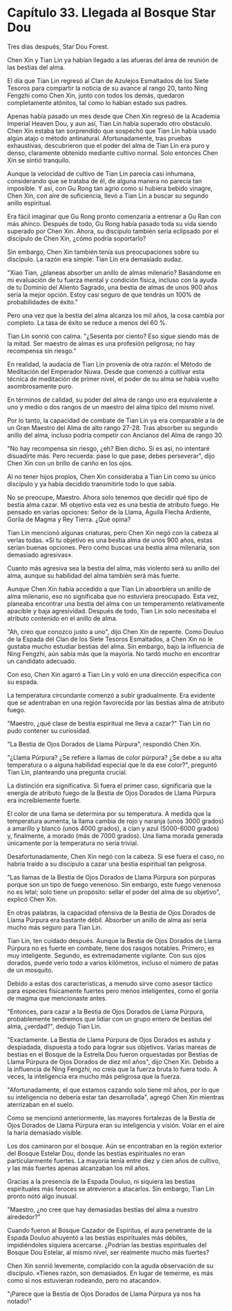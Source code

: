 
# Capítulo 33. Llegada al Bosque Star Dou


Tres días después, Star Dou Forest.

Chen Xin y Tian Lin ya habían llegado a las afueras del área de reunión de las bestias del alma.

El día que Tian Lin regresó al Clan de Azulejos Esmaltados de los Siete Tesoros para compartir la noticia de su avance al rango 20, tanto Ning Fengzhi como Chen Xin, junto con todos los demás, quedaron completamente atónitos, tal como lo habían estado sus padres.

Apenas había pasado un mes desde que Chen Xin regresó de la Academia Imperial Heaven Dou, y aun así, Tian Lin había superado otro obstáculo. Chen Xin estaba tan sorprendido que sospechó que Tian Lin había usado algún atajo o método antinatural. Afortunadamente, tras pruebas exhaustivas, descubrieron que el poder del alma de Tian Lin era puro y denso, claramente obtenido mediante cultivo normal. Solo entonces Chen Xin se sintió tranquilo.

Aunque la velocidad de cultivo de Tian Lin parecía casi inhumana, considerando que se trataba de él, de alguna manera no parecía tan imposible. Y así, con Gu Rong tan agrio como si hubiera bebido vinagre, Chen Xin, con aire de suficiencia, llevó a Tian Lin a buscar su segundo anillo espiritual.

Era fácil imaginar que Gu Rong pronto comenzaría a entrenar a Gu Ran con más ahínco. Después de todo, Gu Rong había pasado toda su vida siendo superado por Chen Xin. Ahora, su discípulo también sería eclipsado por el discípulo de Chen Xin, ¿cómo podría soportarlo?

Sin embargo, Chen Xin también tenía sus preocupaciones sobre su discípulo. La razón era simple: Tian Lin era demasiado audaz.

"Xiao Tian, ¿planeas absorber un anillo de almas milenario? Basándome en mi evaluación de tu fuerza mental y condición física, incluso con la ayuda de tu Dominio del Aliento Sagrado, una bestia de almas de unos 900 años sería la mejor opción. Estoy casi seguro de que tendrás un 100% de probabilidades de éxito."

Pero una vez que la bestia del alma alcanza los mil años, la cosa cambia por completo. La tasa de éxito se reduce a menos del 60 %.

Tian Lin sonrió con calma. "¿Sesenta por ciento? Eso sigue siendo más de la mitad. Ser maestro de almas es una profesión peligrosa; no hay recompensa sin riesgo."

En realidad, la audacia de Tian Lin provenía de otra razón: el Método de Meditación del Emperador Nuwa. Desde que comenzó a cultivar esta técnica de meditación de primer nivel, el poder de su alma se había vuelto asombrosamente puro.

En términos de calidad, su poder del alma de rango uno era equivalente a uno y medio o dos rangos de un maestro del alma típico del mismo nivel.

Por lo tanto, la capacidad de combate de Tian Lin ya era comparable a la de un Gran Maestro del Alma de alto rango 27-28. Tras absorber su segundo anillo del alma, incluso podría competir con Ancianos del Alma de rango 30.

"No hay recompensa sin riesgo, ¿eh? Bien dicho. Si es así, no intentaré disuadirte más. Pero recuerda: pase lo que pase, debes perseverar", dijo Chen Xin con un brillo de cariño en los ojos.

Al no tener hijos propios, Chen Xin consideraba a Tian Lin como su único discípulo y ya había decidido transmitirle todo lo que sabía.

No se preocupe, Maestro. Ahora solo tenemos que decidir qué tipo de bestia alma cazar. Mi objetivo esta vez es una bestia de atributo fuego. He pensado en varias opciones: Señor de la Llama, Águila Flecha Ardiente, Gorila de Magma y Rey Tierra. ¿Qué opina?

Tian Lin mencionó algunas criaturas, pero Chen Xin negó con la cabeza al verlas todas. «Si tu objetivo es una bestia alma de unos 900 años, estas serían buenas opciones. Pero como buscas una bestia alma milenaria, son demasiado agresivas».

Cuanto más agresiva sea la bestia del alma, más violento será su anillo del alma, aunque su habilidad del alma también será más fuerte.

Aunque Chen Xin había accedido a que Tian Lin absorbiera un anillo de alma milenario, eso no significaba que no estuviera preocupado. Esta vez, planeaba encontrar una bestia del alma con un temperamento relativamente apacible y baja agresividad. Después de todo, Tian Lin solo necesitaba el atributo contenido en el anillo de alma.

"Ah, creo que conozco justo a uno", dijo Chen Xin de repente. Como Douluo de la Espada del Clan de los Siete Tesoros Esmaltados, a Chen Xin no le gustaba mucho estudiar bestias del alma. Sin embargo, bajo la influencia de Ning Fengzhi, aún sabía más que la mayoría. No tardó mucho en encontrar un candidato adecuado.

Con eso, Chen Xin agarró a Tian Lin y voló en una dirección específica con su espada.

La temperatura circundante comenzó a subir gradualmente. Era evidente que se adentraban en una región favorecida por las bestias alma de atributo fuego.

"Maestro, ¿qué clase de bestia espiritual me lleva a cazar?" Tian Lin no pudo contener su curiosidad.

"La Bestia de Ojos Dorados de Llama Púrpura", respondió Chen Xin.

"¿Llama Púrpura? ¿Se refiere a llamas de color púrpura? ¿Se debe a su alta temperatura o a alguna habilidad especial que le da ese color?", preguntó Tian Lin, planteando una pregunta crucial.

La distinción era significativa. Si fuera el primer caso, significaría que la energía de atributo fuego de la Bestia de Ojos Dorados de Llama Púrpura era increíblemente fuerte.

El color de una llama se determina por su temperatura. A medida que la temperatura aumenta, la llama cambia de rojo y naranja (unos 3000 grados) a amarillo y blanco (unos 4000 grados), a cian y azul (5000-6000 grados) y, finalmente, a morado (más de 7000 grados). Una llama morada generada únicamente por la temperatura no sería trivial.

Desafortunadamente, Chen Xin negó con la cabeza. Si ese fuera el caso, no habría traído a su discípulo a cazar una bestia espiritual tan peligrosa.

"Las llamas de la Bestia de Ojos Dorados de Llama Púrpura son púrpuras porque son un tipo de fuego venenoso. Sin embargo, este fuego venenoso no es letal; solo tiene un propósito: sellar el poder del alma de su objetivo", explicó Chen Xin.

En otras palabras, la capacidad ofensiva de la Bestia de Ojos Dorados de Llama Púrpura era bastante débil. Absorber un anillo de alma así sería mucho más seguro para Tian Lin.

Tian Lin, ten cuidado después. Aunque la Bestia de Ojos Dorados de Llama Púrpura no es fuerte en combate, tiene dos rasgos notables. Primero, es muy inteligente. Segundo, es extremadamente vigilante. Con sus ojos dorados, puede verlo todo a varios kilómetros, incluso el número de patas de un mosquito.

Debido a estas dos características, a menudo sirve como asesor táctico para especies físicamente fuertes pero menos inteligentes, como el gorila de magma que mencionaste antes.

"Entonces, para cazar a la Bestia de Ojos Dorados de Llama Púrpura, probablemente tendremos que lidiar con un grupo entero de bestias del alma, ¿verdad?", dedujo Tian Lin.

"Exactamente. La Bestia de Llama Púrpura de Ojos Dorados es astuta y despiadada, dispuesta a todo para lograr sus objetivos. Varias mareas de bestias en el Bosque de la Estrella Dou fueron orquestadas por Bestias de Llama Púrpura de Ojos Dorados de diez mil años", dijo Chen Xin. Debido a la influencia de Ning Fengzhi, no creía que la fuerza bruta lo fuera todo. A veces, la inteligencia era mucho más peligrosa que la fuerza.

"Afortunadamente, el que estamos cazando solo tiene mil años, por lo que su inteligencia no debería estar tan desarrollada", agregó Chen Xin mientras aterrizaban en el suelo.

Como se mencionó anteriormente, las mayores fortalezas de la Bestia de Ojos Dorados de Llama Púrpura eran su inteligencia y visión. Volar en el aire la haría demasiado visible.

Los dos caminaron por el bosque. Aún se encontraban en la región exterior del Bosque Estelar Dou, donde las bestias espirituales no eran particularmente fuertes. La mayoría tenía entre diez y cien años de cultivo, y las más fuertes apenas alcanzaban los mil años.

Gracias a la presencia de la Espada Douluo, ni siquiera las bestias espirituales más feroces se atrevieron a atacarlos. Sin embargo, Tian Lin pronto notó algo inusual.

"Maestro, ¿no cree que hay demasiadas bestias del alma a nuestro alrededor?"

Cuando fueron al Bosque Cazador de Espíritus, el aura penetrante de la Espada Douluo ahuyentó a las bestias espirituales más débiles, impidiéndoles siquiera acercarse. ¿Podrían las bestias espirituales del Bosque Dou Estelar, al mismo nivel, ser realmente mucho más fuertes?

Chen Xin sonrió levemente, complacido con la aguda observación de su discípulo. «Tienes razón, son demasiados. En lugar de temerme, es más como si nos estuvieran rodeando, pero no atacando».

"¡Parece que la Bestia de Ojos Dorados de Llama Púrpura ya nos ha notado!"